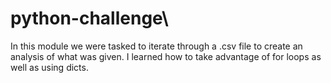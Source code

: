 # python-challenge\
In this module we were tasked to iterate through a .csv file to create an
analysis of what was given. I learned how to take advantage of for loops as well as using dicts.